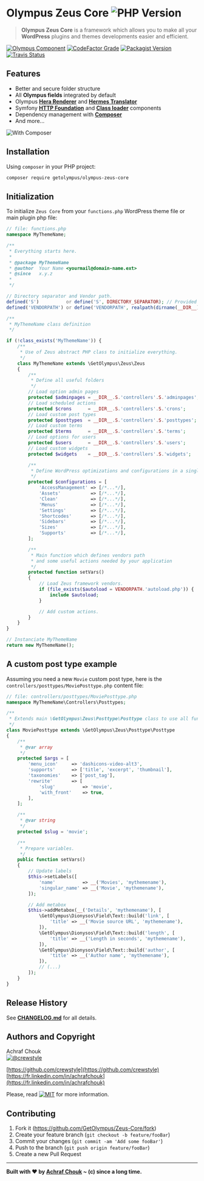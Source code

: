 # Olympus Zeus Core ![PHP Version][php-image]
> **Olympus Zeus Core** is a framework which allows you to make all your **WordPress** plugins and themes developments easier and efficient.

[![Olympus Component][olympus-image]][olympus-url]
[![CodeFactor Grade][codefactor-image]][codefactor-url]
[![Packagist Version][packagist-image]][packagist-url]
[![Travis Status][travis-image]][travis-url]

## Features

+ Better and secure folder structure
+ All **Olympus fields** integrated by default
+ Olympus [**Hera Renderer**](https://github.com/GetOlympus/Hera-Renderer) and [**Hermes Translator**](https://github.com/GetOlympus/Hermes-Translator)
+ Symfony [**HTTP Foundation**](https://github.com/symfony/http-foundation) and [**Class loader**](https://github.com/symfony/class-loader) components
+ Dependency management with [**Composer**](https://getcomposer.org)
+ And more...

![With Composer](https://img.shields.io/badge/with-Composer-885630.svg?style=flat-square)

## Installation

Using `composer` in your PHP project:

```sh
composer require getolympus/olympus-zeus-core
```

## Initialization

To initialize `Zeus Core` from your `functions.php` WordPress theme file or main plugin php file:

```php
// file: functions.php
namespace MyThemeName;

/**
 * Everything starts here.
 *
 * @package MyThemeName
 * @author  Your Name <yourmail@domain-name.ext>
 * @since   x.y.z
 *
 */

// Directory separator and Vendor path.
defined('S')          or define('S', DIRECTORY_SEPARATOR); // Provided by Olympus container
defined('VENDORPATH') or define('VENDORPATH', realpath(dirname(__DIR__)).S.'vendor'.S); // Provided by Olympus container

/**
 * MyThemeName class definition
 */

if (!class_exists('MyThemeName')) {
    /**
     * Use of Zeus abstract PHP class to initialize everything.
     */
    class MyThemeName extends \GetOlympus\Zeus\Zeus
    {
        /**
         * Define all useful folders
         */
        // Load option admin pages
        protected $adminpages = __DIR__.S.'controllers'.S.'adminpages';
        // Load scheduled actions
        protected $crons      = __DIR__.S.'controllers'.S.'crons';
        // Load custom post types
        protected $posttypes  = __DIR__.S.'controllers'.S.'posttypes';
        // Load custom terms
        protected $terms      = __DIR__.S.'controllers'.S.'terms';
        // Load options for users
        protected $users      = __DIR__.S.'controllers'.S.'users';
        // Load custom widgets
        protected $widgets    = __DIR__.S.'controllers'.S.'widgets';

        /**
         * Define WordPress optimizations and configurations in a single var.
         */
        protected $configurations = [
            'AccessManagement' => [/*...*/],
            'Assets'           => [/*...*/],
            'Clean'            => [/*...*/],
            'Menus'            => [/*...*/],
            'Settings'         => [/*...*/],
            'Shortcodes'       => [/*...*/],
            'Sidebars'         => [/*...*/],
            'Sizes'            => [/*...*/],
            'Supports'         => [/*...*/],
        ];

        /**
         * Main function which defines vendors path
         * and some useful actions needed by your application
         */
        protected function setVars()
        {
            // Load Zeus framework vendors.
            if (file_exists($autoload = VENDORPATH.'autoload.php')) {
                include $autoload;
            }

            // Add custom actions.
        }
    }
}

// Instanciate MyThemeName
return new MyThemeName();
```

## A custom post type example

Assuming you need a new `Movie` custom post type, here is the `controllers/posttypes/MoviePosttype.php` content file:

```php
// file: controllers/posttypes/MoviePosttype.php
namespace MyThemeName\Controllers\Posttypes;

/**
 * Extends main \GetOlympus\Zeus\Posttype\Posttype class to use all functionalities
 */
class MoviePosttype extends \GetOlympus\Zeus\Posttype\Posttype
{
    /**
     * @var array
     */
    protected $args = [
        'menu_icon'     => 'dashicons-video-alt3',
        'supports'      => ['title', 'excerpt', 'thumbnail'],
        'taxonomies'    => ['post_tag'],
        'rewrite'       => [
            'slug'          => 'movie',
            'with_front'    => true,
        ],
    ];

    /**
     * @var string
     */
    protected $slug = 'movie';

    /**
     * Prepare variables.
     */
    public function setVars()
    {
        // Update labels
        $this->setLabels([
            'name'          => __('Movies', 'mythemename'),
            'singular_name' => __('Movie', 'mythemename'),
        ]);

        // Add metabox
        $this->addMetabox(__('Details', 'mythemename'), [
            \GetOlympus\Dionysos\Field\Text::build('link', [
                'title' => __('Movie source URL', 'mythemename'),
            ]),
            \GetOlympus\Dionysos\Field\Text::build('length', [
                'title' => __('Length in seconds', 'mythemename'),
            ]),
            \GetOlympus\Dionysos\Field\Text::build('author', [
                'title' => __('Author name', 'mythemename'),
            ]),
            // (...)
        ]);
    }
}
```

## Release History

See [**CHANGELOG.md**][changelog-blob] for all details.

## Authors and Copyright

Achraf Chouk  
[![@crewstyle][twitter-image]][twitter-url]

[https://github.com/crewstyle](https://github.com/crewstyle)  
[https://fr.linkedin.com/in/achrafchouk](https://fr.linkedin.com/in/achrafchouk)

Please, read [![MIT][license-image]][license-blob] for more information.

## Contributing

1. Fork it (<https://github.com/GetOlympus/Zeus-Core/fork>)
2. Create your feature branch (`git checkout -b feature/fooBar`)
3. Commit your changes (`git commit -am 'Add some fooBar'`)
4. Push to the branch (`git push origin feature/fooBar`)
5. Create a new Pull Request

---

**Built with ♥ by [Achraf Chouk](http://github.com/crewstyle "Achraf Chouk") ~ (c) since a long time.**

<!-- links & imgs dfn's -->
[olympus-image]: https://img.shields.io/badge/for-Olympus-44cc11.svg?style=flat-square
[olympus-url]: https://github.com/GetOlympus
[changelog-blob]: https://github.com/GetOlympus/Zeus-Core/blob/master/CHANGELOG.md
[codefactor-image]: https://www.codefactor.io/repository/github/GetOlympus/Zeus-Core/badge?style=flat-square
[codefactor-url]: https://www.codefactor.io/repository/github/getolympus/zeus-core
[license-blob]: https://github.com/GetOlympus/Zeus-Core/blob/master/LICENSE
[license-image]: https://img.shields.io/badge/license-MIT_License-blue.svg?style=flat-square
[packagist-image]: https://img.shields.io/packagist/v/getolympus/olympus-zeus-core.svg?style=flat-square
[packagist-url]: https://packagist.org/packages/getolympus/olympus-zeus-core
[php-image]: https://img.shields.io/travis/php-v/GetOlympus/Zeus-Core.svg?style=flat-square
[travis-image]: https://img.shields.io/travis/GetOlympus/Zeus-Core/master.svg?style=flat-square
[travis-url]: https://travis-ci.org/GetOlympus/Zeus-Core
[twitter-image]: https://img.shields.io/badge/crewstyle-blue.svg?style=social&logo=twitter
[twitter-url]: http://twitter.com/crewstyle
